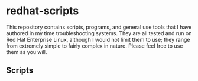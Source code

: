redhat-scripts
==============

This repository contains scripts, programs, and general use tools that I have authored in my time troubleshooting systems.  They are all tested and run on Red Hat Enterprise Linux, although I would not limit them to use; they range from extremely simple to fairly complex in nature.  Please feel free to use them as you will.

## Scripts
